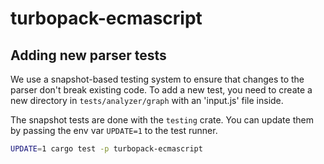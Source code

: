 # turbopack-ecmascript

## Adding new parser tests

We use a snapshot-based testing system to ensure that changes to the parser don't break existing code.
To add a new test, you need to create a new directory in `tests/analyzer/graph` with an 'input.js' file
inside.

The snapshot tests are done with the `testing` crate. You can update them by passing the env var
`UPDATE=1` to the test runner.

```sh
UPDATE=1 cargo test -p turbopack-ecmascript
```

